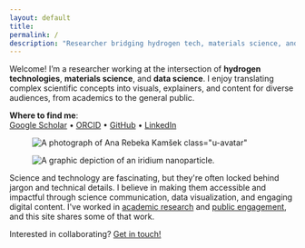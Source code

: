 ```yaml
---
layout: default
title: 
permalink: /
description: "Researcher bridging hydrogen tech, materials science, and data visualization. Explore my work in academic research and science communication."
---
```

<div class="u-hero">

  <!-- Top text -->
  <div class="u-hero__intro">
    <p>Welcome! I’m a researcher working at the intersection of <b>hydrogen technologies</b>, <b>materials science</b>, and <b>data science</b>. I enjoy translating complex scientific concepts into visuals, explainers, and content for diverse audiences, from academics to the general public.</p>
    <p><strong>Where to find me</strong>:<br>
      <a href="https://scholar.google.com/citations?user=lhbwej0AAAAJ">Google Scholar</a> •
      <a href="https://orcid.org/0009-0008-6247-3256">ORCID</a> •
      <a href="https://github.com/kamsekar">GitHub</a> •
      <a href="https://www.linkedin.com/in/ana-rebeka-kamsek/">LinkedIn</a>
    </p>
  </div>

  <!-- Two images -->
  <figure class="u-hero__left">
    <img src="/assets/img/photo-square-closeup.jpg" alt="A photograph of Ana Rebeka Kamšek"> class="u-avatar"
  </figure>

  <figure class="u-hero__right">
    <img src="/assets/img/iridium-111-sq.png" alt="A graphic depiction of an iridium nanoparticle.">
  </figure>

  <!-- Bottom text (HTML links so they work inside HTML block) -->
  <div class="u-hero__below">
    <p>Science and technology are fascinating, but they're often locked behind jargon and technical details. I believe in making them accessible and impactful through science communication, data visualization, and engaging digital content. I've worked in       <a href="{{ "/research/" | relative_url }}">academic research</a> and <a href="{{ "/scicomm/" | relative_url }}">public engagement</a>, and this site shares some of that work.</p>
    <p>Interested in collaborating? <a href="{{ "/about/" | relative_url }}">Get in touch!</a></p>
  </div>

</div>
